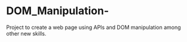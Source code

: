 # DOM_Manipulation-
Project to create a web page using APIs and DOM manipulation among other new skills.
